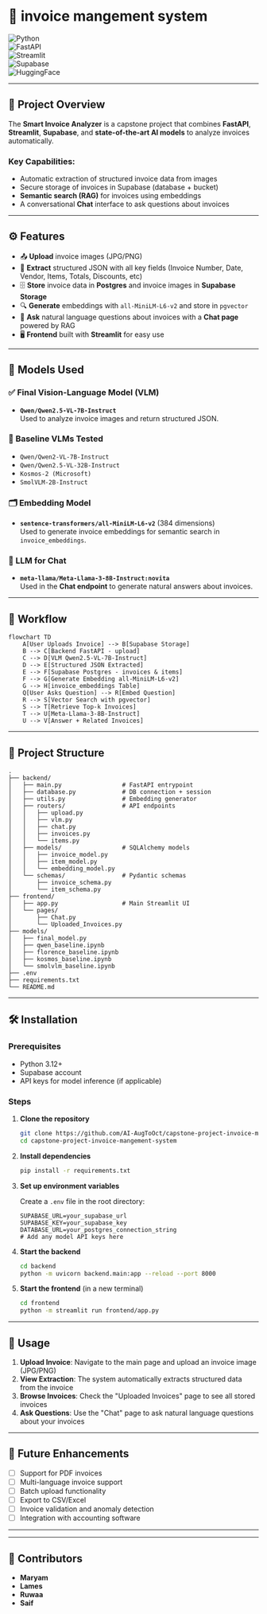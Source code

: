# 📑 invoice mangement system

![Python](https://img.shields.io/badge/Python-3.12-blue?logo=python)  
![FastAPI](https://img.shields.io/badge/FastAPI-Backend-green?logo=fastapi)  
![Streamlit](https://img.shields.io/badge/Streamlit-Frontend-red?logo=streamlit)  
![Supabase](https://img.shields.io/badge/Supabase-Postgres%20%7C%20Storage-3FCF8E?logo=supabase)  
![HuggingFace](https://img.shields.io/badge/HuggingFace-🤗-yellow)

---

## 🚀 Project Overview

The **Smart Invoice Analyzer** is a capstone project that combines **FastAPI**, **Streamlit**, **Supabase**, and **state-of-the-art AI models** to analyze invoices automatically.

### Key Capabilities:
- Automatic extraction of structured invoice data from images
- Secure storage of invoices in Supabase (database + bucket)
- **Semantic search (RAG)** for invoices using embeddings
- A conversational **Chat** interface to ask questions about invoices

---

## ⚙️ Features

- 📤 **Upload** invoice images (JPG/PNG)
- 🧾 **Extract** structured JSON with all key fields (Invoice Number, Date, Vendor, Items, Totals, Discounts, etc)
- 🗄️ **Store** invoice data in **Postgres** and invoice images in **Supabase Storage**
- 🔍 **Generate** embeddings with `all-MiniLM-L6-v2` and store in `pgvector`
- 💬 **Ask** natural language questions about invoices with a **Chat page** powered by RAG
- 🖥️ **Frontend** built with **Streamlit** for easy use

---

## 🧠 Models Used

### ✅ Final Vision-Language Model (VLM)
- **`Qwen/Qwen2.5-VL-7B-Instruct`**  
  Used to analyze invoice images and return structured JSON.

### 🔬 Baseline VLMs Tested
- `Qwen/Qwen2-VL-7B-Instruct`
- `Qwen/Qwen2.5-VL-32B-Instruct`
- `Kosmos-2 (Microsoft)`
- `SmolVLM-2B-Instruct`

### 🗂️ Embedding Model
- **`sentence-transformers/all-MiniLM-L6-v2`** (384 dimensions)  
  Used to generate invoice embeddings for semantic search in `invoice_embeddings`.

### 💬 LLM for Chat
- **`meta-llama/Meta-Llama-3-8B-Instruct:novita`**  
  Used in the **Chat endpoint** to generate natural answers about invoices.

---

## 🔄 Workflow

```mermaid
flowchart TD
    A[User Uploads Invoice] --> B[Supabase Storage]
    B --> C[Backend FastAPI - upload]
    C --> D[VLM Qwen2.5-VL-7B-Instruct]
    D --> E[Structured JSON Extracted]
    E --> F[Supabase Postgres - invoices & items]
    F --> G[Generate Embedding all-MiniLM-L6-v2]
    G --> H[invoice_embeddings Table]
    Q[User Asks Question] --> R[Embed Question]
    R --> S[Vector Search with pgvector]
    S --> T[Retrieve Top-k Invoices]
    T --> U[Meta-Llama-3-8B-Instruct]
    U --> V[Answer + Related Invoices]
```

---

## 📁 Project Structure

```
.
├── backend/
│   ├── main.py                 # FastAPI entrypoint
│   ├── database.py             # DB connection + session
│   ├── utils.py                # Embedding generator
│   ├── routers/                # API endpoints
│   │   ├── upload.py
│   │   ├── vlm.py
│   │   ├── chat.py
│   │   ├── invoices.py
│   │   └── items.py
│   ├── models/                 # SQLAlchemy models
│   │   ├── invoice_model.py
│   │   ├── item_model.py
│   │   └── embedding_model.py
│   └── schemas/                # Pydantic schemas
│       ├── invoice_schema.py
│       └── item_schema.py
├── frontend/
│   ├── app.py                  # Main Streamlit UI
│   └── pages/
│       ├── Chat.py
│       └── Uploaded_Invoices.py
├── models/
│   ├── final_model.py
│   ├── qwen_baseline.ipynb
│   ├── florence_baseline.ipynb
│   ├── kosmos_baseline.ipynb
│   └── smolvlm_baseline.ipynb
├── .env
├── requirements.txt
└── README.md
```

---

## 🛠️ Installation

### Prerequisites
- Python 3.12+
- Supabase account
- API keys for model inference (if applicable)

### Steps

1. **Clone the repository**
   ```bash
   git clone https://github.com/AI-AugToOct/capstone-project-invoice-mangement-system.git
   cd capstone-project-invoice-mangement-system
   ```

2. **Install dependencies**
   ```bash
   pip install -r requirements.txt
   ```

3. **Set up environment variables**
   
   Create a `.env` file in the root directory:
   ```env
   SUPABASE_URL=your_supabase_url
   SUPABASE_KEY=your_supabase_key
   DATABASE_URL=your_postgres_connection_string
   # Add any model API keys here
   ```

4. **Start the backend**
   ```bash
   cd backend
   python -m uvicorn backend.main:app --reload --port 8000
   ```

5. **Start the frontend** (in a new terminal)
   ```bash
   cd frontend
   python -m streamlit run frontend/app.py
   ```

---

## 🎯 Usage

1. **Upload Invoice**: Navigate to the main page and upload an invoice image (JPG/PNG)
2. **View Extraction**: The system automatically extracts structured data from the invoice
3. **Browse Invoices**: Check the "Uploaded Invoices" page to see all stored invoices
4. **Ask Questions**: Use the "Chat" page to ask natural language questions about your invoices

---

## 🔮 Future Enhancements

- [ ] Support for PDF invoices
- [ ] Multi-language invoice support
- [ ] Batch upload functionality
- [ ] Export to CSV/Excel
- [ ] Invoice validation and anomaly detection
- [ ] Integration with accounting software

---


---

## 👥 Contributors

- **Maryam**  
- **Lames**  
- **Ruwaa**  
- **Saif**


